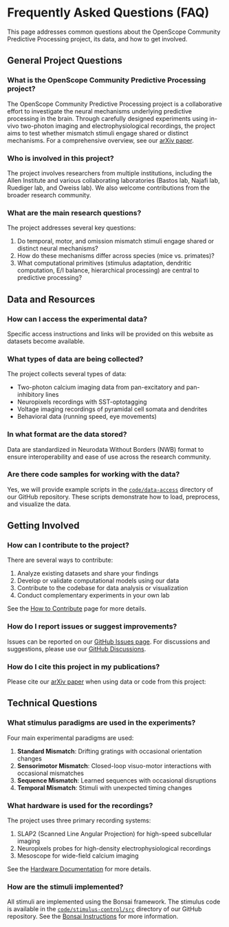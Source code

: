 # Frequently Asked Questions (FAQ)

This page addresses common questions about the OpenScope Community Predictive Processing project, its data, and how to get involved.

## General Project Questions

### What is the OpenScope Community Predictive Processing project?
The OpenScope Community Predictive Processing project is a collaborative effort to investigate the neural mechanisms underlying predictive processing in the brain. Through carefully designed experiments using in-vivo two-photon imaging and electrophysiological recordings, the project aims to test whether mismatch stimuli engage shared or distinct mechanisms. For a comprehensive overview, see our [arXiv paper](https://arxiv.org/abs/2504.09614).

### Who is involved in this project?
The project involves researchers from multiple institutions, including the Allen Institute and various collaborating laboratories (Bastos lab, Najafi lab, Ruediger lab, and Oweiss lab). We also welcome contributions from the broader research community.

### What are the main research questions?
The project addresses several key questions:
1. Do temporal, motor, and omission mismatch stimuli engage shared or distinct neural mechanisms?
2. How do these mechanisms differ across species (mice vs. primates)?
3. What computational primitives (stimulus adaptation, dendritic computation, E/I balance, hierarchical processing) are central to predictive processing?

## Data and Resources

### How can I access the experimental data?
Specific access instructions and links will be provided on this website as datasets become available.

### What types of data are being collected?
The project collects several types of data:
- Two-photon calcium imaging data from pan-excitatory and pan-inhibitory lines
- Neuropixels recordings with SST-optotagging
- Voltage imaging recordings of pyramidal cell somata and dendrites
- Behavioral data (running speed, eye movements)

### In what format are the data stored?
Data are standardized in Neurodata Without Borders (NWB) format to ensure interoperability and ease of use across the research community.

### Are there code samples for working with the data?
Yes, we will provide example scripts in the [`code/data-access`](https://github.com/AllenNeuralDynamics/openscope-community-predictive-processing/tree/main/code/data-access) directory of our GitHub repository. These scripts demonstrate how to load, preprocess, and visualize the data.

## Getting Involved

### How can I contribute to the project?
There are several ways to contribute:
1. Analyze existing datasets and share your findings
2. Develop or validate computational models using our data
3. Contribute to the codebase for data analysis or visualization
4. Conduct complementary experiments in your own lab

See the [How to Contribute](how_to_contribute.md) page for more details.

### How do I report issues or suggest improvements?
Issues can be reported on our [GitHub Issues page](https://github.com/AllenNeuralDynamics/openscope-community-predictive-processing/issues). For discussions and suggestions, please use our [GitHub Discussions](https://github.com/AllenNeuralDynamics/openscope-community-predictive-processing/discussions/21).

### How do I cite this project in my publications?
Please cite our [arXiv paper](https://arxiv.org/abs/2504.09614) when using data or code from this project:

## Technical Questions

### What stimulus paradigms are used in the experiments?
Four main experimental paradigms are used:
1. **Standard Mismatch**: Drifting gratings with occasional orientation changes
2. **Sensorimotor Mismatch**: Closed-loop visuo-motor interactions with occasional mismatches
3. **Sequence Mismatch**: Learned sequences with occasional disruptions
4. **Temporal Mismatch**: Stimuli with unexpected timing changes

### What hardware is used for the recordings?
The project uses three primary recording systems:
1. SLAP2 (Scanned Line Angular Projection) for high-speed subcellular imaging
2. Neuropixels probes for high-density electrophysiological recordings
3. Mesoscope for wide-field calcium imaging

See the [Hardware Documentation](hardware-overview.md) for more details.

### How are the stimuli implemented?
All stimuli are implemented using the Bonsai framework. The stimulus code is available in the [`code/stimulus-control/src`](https://github.com/AllenNeuralDynamics/openscope-community-predictive-processing/tree/main/code/stimulus-control/src) directory of our GitHub repository. See the [Bonsai Instructions](stimuli/bonsai_instructions.md) for more information.